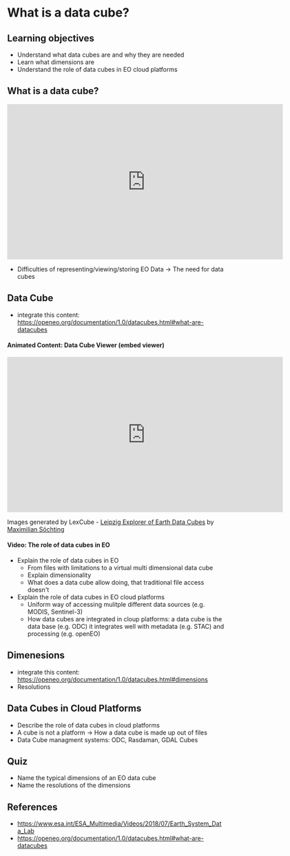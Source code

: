 # What is a data cube?

## Learning objectives
- Understand what data cubes are and why they are needed
- Learn what dimensions are
- Understand the role of data cubes in EO cloud platforms

## What is a data cube?
<iframe src="https://www.esa.int/content/view/embedjw/504327" width="640" height="360" frameborder="0"></iframe>

- Difficulties of representing/viewing/storing EO Data -> The need for data cubes

## Data Cube
- integrate this content: https://openeo.org/documentation/1.0/datacubes.html#what-are-datacubes

#### Animated Content: Data Cube Viewer (embed viewer)
<iframe src="https://www.lexcube.org/?!esdc-2.1.1-high-res/air_temperature_2m/1472-1836/0-2156/2248-4408" width="640" height="360" frameborder="0"></iframe>

Images generated by LexCube - [Leipzig Explorer of Earth Data Cubes](https://www.lexcube.org/) by [Maximilian Söchting](https://rsc4earth.de/authors/msoechting/)

#### Video: The role of data cubes in EO
- Explain the role of data cubes in EO
  - From files with limitations to a virtual multi dimensional data cube
  - Explain dimensionality
  - What does a data cube allow doing, that traditional file access doesn't
- Explain the role of data cubes in EO cloud platforms
  - Uniform way of accessing mulitple different data sources (e.g. MODIS, Sentinel-3)
  - How data cubes are integrated in cloup platforms: a data cube is the data base (e.g. ODC) it integrates well with metadata (e.g. STAC) and processing (e.g. openEO)

## Dimenesions 
- integrate this content: https://openeo.org/documentation/1.0/datacubes.html#dimensions
- Resolutions

## Data Cubes in Cloud Platforms
- Describe the role of data cubes in cloud platforms
- A cube is not a platform -> How a data cube is made up out of files
- Data Cube managment systems: ODC, Rasdaman, GDAL Cubes

## Quiz
- Name the typical dimensions of an EO data cube
- Name the resolutions of the dimensions

## References
- https://www.esa.int/ESA_Multimedia/Videos/2018/07/Earth_System_Data_Lab
- https://openeo.org/documentation/1.0/datacubes.html#what-are-datacubes
